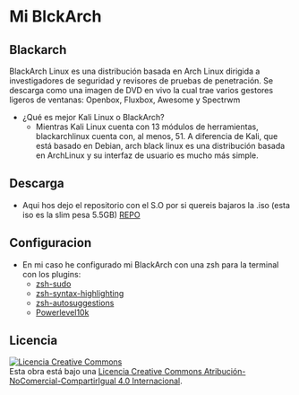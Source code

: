 # Mi BlckArch
## Blackarch

BlackArch Linux es una distribución basada en Arch Linux dirigida a investigadores de seguridad y revisores de pruebas de penetración. Se descarga como una imagen de DVD en vivo la cual trae varios gestores ligeros de ventanas: Openbox, Fluxbox, Awesome y Spectrwm

* ¿Qué es mejor Kali Linux o BlackArch?
  * Mientras Kali Linux cuenta con 13 módulos de herramientas, blackarchlinux cuenta con, al menos, 51. A diferencia de Kali, que está basado en Debian, arch black linux es una distribución basada en ArchLinux   y su interfaz de usuario es mucho más simple.

## Descarga

- Aqui hos dejo el repositorio con el S.O por si quereis bajaros la .iso (esta iso es la slim pesa 5.5GB) [REPO](https://ftp.halifax.rwth-aachen.de/blackarch/iso/blackarch-linux-slim-2023.05.01-x86_64.iso)

## Configuracion

- En mi caso he configurado mi BlackArch con una zsh para la terminal con los plugins:
  - [zsh-sudo](https://github.com/ohmyzsh/ohmyzsh/blob/master/plugins/sudo/sudo.plugin.zsh)
  - [zsh-syntax-highlighting](https://github.com/zsh-users/zsh-syntax-highlighting)
  - [zsh-autosuggestions](https://github.com/zsh-users/zsh-autosuggestions)
  - [Powerlevel10k](https://github.com/romkatv/powerlevel10k)

## Licencia
<a rel="license" href="http://creativecommons.org/licenses/by-nc-sa/4.0/"><img alt="Licencia Creative Commons" style="border-width:0" src="https://i.creativecommons.org/l/by-nc-sa/4.0/88x31.png" /></a><br />Esta obra está bajo una <a rel="license" href="http://creativecommons.org/licenses/by-nc-sa/4.0/">Licencia Creative Commons Atribución-NoComercial-CompartirIgual 4.0 Internacional</a>.
